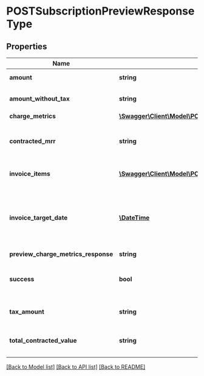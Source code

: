 # POSTSubscriptionPreviewResponseType

## Properties
Name | Type | Description | Notes
------------ | ------------- | ------------- | -------------
**amount** | **string** | Invoice amount. | [optional] 
**amount_without_tax** | **string** | Invoice amount minus tax. | [optional] 
**charge_metrics** | [**\Swagger\Client\Model\POSTSubscriptionPreviewResponseTypeChargeMetrics**](POSTSubscriptionPreviewResponseTypeChargeMetrics.md) |  | [optional] 
**contracted_mrr** | **string** | Monthly recurring revenue of the subscription. | [optional] 
**invoice_items** | [**\Swagger\Client\Model\POSTSubscriptionPreviewInvoiceItemsType[]**](POSTSubscriptionPreviewInvoiceItemsType.md) | Container for invoice items. | [optional] 
**invoice_target_date** | [**\DateTime**](Date.md) | Date through which charges are calculated on the invoice, as yyyy-mm-dd. | [optional] 
**preview_charge_metrics_response** | **string** |  | [optional] 
**success** | **bool** | Returns &#x60;true&#x60; if the request was processed successfully. | [optional] 
**tax_amount** | **string** | Tax amount on the invoice. | [optional] 
**total_contracted_value** | **string** | Total contracted value of the subscription. | [optional] 

[[Back to Model list]](../README.md#documentation-for-models) [[Back to API list]](../README.md#documentation-for-api-endpoints) [[Back to README]](../README.md)


